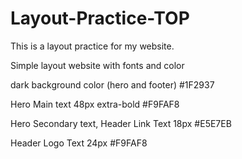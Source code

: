 # Layout-Practice-TOP
This is a layout practice for my website.


Simple layout website with fonts and color

dark background color (hero and footer)
#1F2937

Hero Main text
48px extra-bold #F9FAF8

Hero Secondary text, Header Link Text
18px #E5E7EB

Header Logo Text 24px #F9FAF8